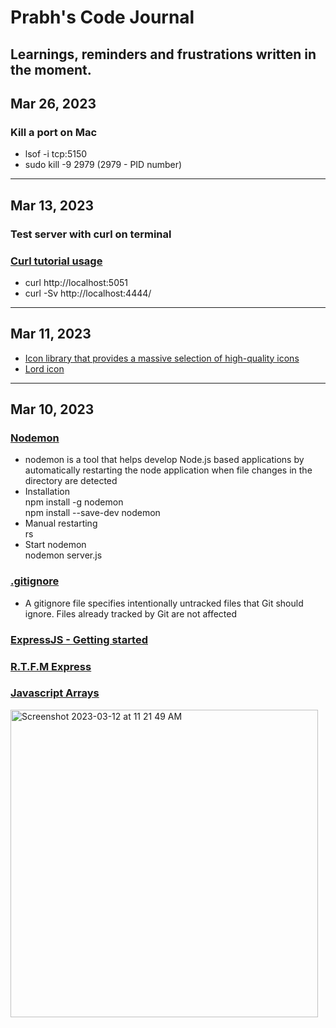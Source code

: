 # Prabh's Code Journal
Learnings, reminders and frustrations written in the moment.
---
## Mar 26, 2023
### Kill a port on Mac
- lsof -i tcp:5150
- sudo kill -9 2979 (2979 - PID number)

---
## Mar 13, 2023
### Test server with curl on terminal
### [Curl tutorial usage](https://curl.se/docs/manual.html)
- curl http://localhost:5051        
- curl -Sv http://localhost:4444/

---
## Mar 11, 2023
- [Icon library that provides a massive selection of high-quality icons](https://iconoir.com/)
- [Lord icon](https://lordicon.com/)

---
## Mar 10, 2023
### [Nodemon](https://www.npmjs.com/package/nodemon)
- nodemon is a tool that helps develop Node.js based applications by automatically restarting the node application when file changes in the directory are detected
- Installation  
npm install -g nodemon      
npm install --save-dev nodemon
- Manual restarting    
rs
- Start nodemon    
nodemon server.js

### [.gitignore](https://git-scm.com/docs/gitignore)
- A gitignore file specifies intentionally untracked files that Git should ignore. Files already tracked by Git are not affected

### [ExpressJS - Getting started](https://expressjs.com/en/starter/installing.html)
### [R.T.F.M Express](https://expressjs.com/en/4x/api.html)


### [Javascript Arrays](https://developer.mozilla.org/en-US/docs/Web/JavaScript/Reference/Global_Objects/Array)


<img width="492" alt="Screenshot 2023-03-12 at 11 21 49 AM" src="https://user-images.githubusercontent.com/124747486/224561465-ffc7c4c4-bcd2-467a-9ab6-d0c6bb1bde68.png">
